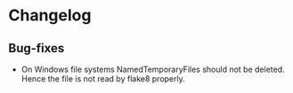 # Changelog

## Bug-fixes

* On Windows file systems NamedTemporaryFiles should not be deleted. Hence the file is not read by flake8 properly.
